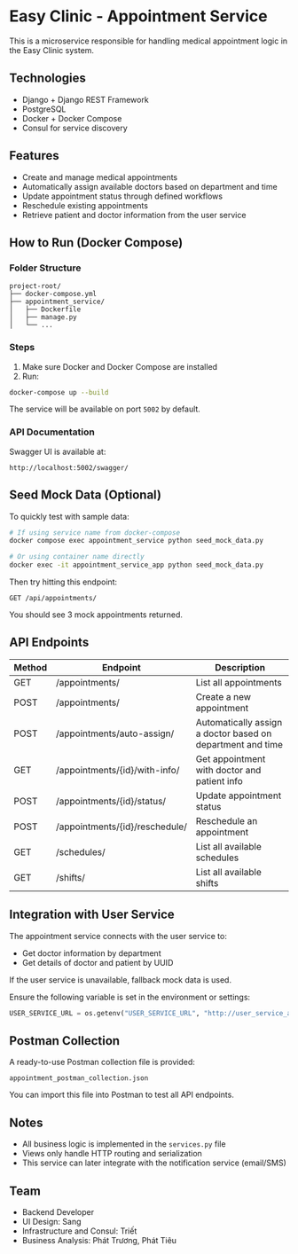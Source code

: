 # Easy Clinic - Appointment Service

This is a microservice responsible for handling medical appointment logic in the Easy Clinic system.

## Technologies

* Django + Django REST Framework
* PostgreSQL
* Docker + Docker Compose
* Consul for service discovery

## Features

* Create and manage medical appointments
* Automatically assign available doctors based on department and time
* Update appointment status through defined workflows
* Reschedule existing appointments
* Retrieve patient and doctor information from the user service

## How to Run (Docker Compose)

### Folder Structure

```
project-root/
├── docker-compose.yml
├── appointment_service/
│   ├── Dockerfile
│   ├── manage.py
│   └── ...
```

### Steps

1. Make sure Docker and Docker Compose are installed
2. Run:

```bash
docker-compose up --build
```

The service will be available on port `5002` by default.

### API Documentation

Swagger UI is available at:

```
http://localhost:5002/swagger/
```

## Seed Mock Data (Optional)

To quickly test with sample data:

```bash
# If using service name from docker-compose
docker compose exec appointment_service python seed_mock_data.py

# Or using container name directly
docker exec -it appointment_service_app python seed_mock_data.py
```

Then try hitting this endpoint:

```
GET /api/appointments/
```

You should see 3 mock appointments returned.

## API Endpoints

| Method | Endpoint                       | Description                                                |
| ------ | ------------------------------ | ---------------------------------------------------------- |
| GET    | /appointments/                 | List all appointments                                      |
| POST   | /appointments/                 | Create a new appointment                                   |
| POST   | /appointments/auto-assign/     | Automatically assign a doctor based on department and time |
| GET    | /appointments/{id}/with-info/  | Get appointment with doctor and patient info               |
| POST   | /appointments/{id}/status/     | Update appointment status                                  |
| POST   | /appointments/{id}/reschedule/ | Reschedule an appointment                                  |
| GET    | /schedules/                    | List all available schedules                               |
| GET    | /shifts/                       | List all available shifts                                  |

## Integration with User Service

The appointment service connects with the user service to:

* Get doctor information by department
* Get details of doctor and patient by UUID

If the user service is unavailable, fallback mock data is used.

Ensure the following variable is set in the environment or settings:

```python
USER_SERVICE_URL = os.getenv("USER_SERVICE_URL", "http://user_service_app:5000")
```

## Postman Collection

A ready-to-use Postman collection file is provided:

```
appointment_postman_collection.json
```

You can import this file into Postman to test all API endpoints.

## Notes

* All business logic is implemented in the `services.py` file
* Views only handle HTTP routing and serialization
* This service can later integrate with the notification service (email/SMS)

## Team

* Backend Developer
* UI Design: Sang
* Infrastructure and Consul: Triết
* Business Analysis: Phát Trương, Phát Tiêu
